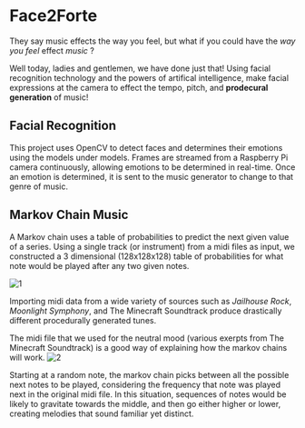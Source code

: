 # Face2Forte
They say music effects the way you feel, but what if you could have the *way you feel* effect *music* ?

Well today, ladies and gentlemen, we have done just that! Using facial recognition technology and the powers of artifical intelligence, make facial expressions at the camera to effect the tempo, pitch, and **prodecural generation** of music!

## Facial Recognition
This project uses OpenCV to detect faces and determines their emotions using the models under models. Frames are streamed from a Raspberry Pi camera continuously, allowing emotions to be determined in real-time. Once an emotion is determined, it is sent to the music generator to change to that genre of music.


## Markov Chain Music

A Markov chain uses a table of probabilities to predict the next given value of a series. Using a single track (or instrument) from a midi files as input, we constructed a 3 dimensional (128x128x128) table of probabilities for what note would be played after any two given notes.

![1](https://ds055uzetaobb.cloudfront.net/image_optimizer/a844ba53e344607170c4e2ec91e35a59e681c92f.png "A Markov Chain")

Importing midi data from a wide variety of sources such as *Jailhouse Rock*, *Moonlight Symphony*, and The Minecraft Soundtrack produce drastically different procedurally generated tunes.

The midi file that we used for the neutral mood (various exerpts from The Minecraft Soundtrack) is a good way of explaining how the markov chains will work.
![2](https://raw.githubusercontent.com/TheHuskiteers/midi-generator/master/images/goodexample.png "A good example")

Starting at a random note, the markov chain picks between all the possible next notes to be played, considering the frequency that note was played next in the original midi file. In this situation, sequences of notes would be likely to gravitate towards the middle, and then go either higher or lower, creating melodies that sound familiar yet distinct.
